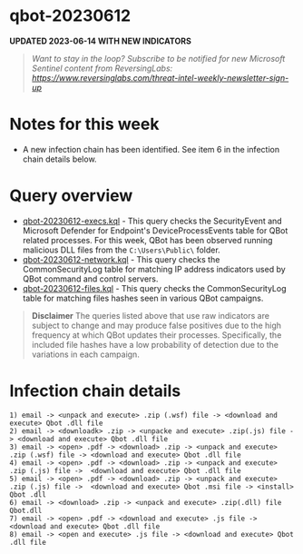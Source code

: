 # qbot-20230612

**UPDATED 2023-06-14 WITH NEW INDICATORS**

> *Want to stay in the loop? Subscribe to be notified for new Microsoft Sentinel content from ReversingLabs: https://www.reversinglabs.com/threat-intel-weekly-newsletter-sign-up*

# Notes for this week
- A new infection chain has been identified. See item 6 in the infection chain details below.

# Query overview

- [qbot-20230612-execs.kql](./qbot-20230612-execs.kql) - This query checks the SecurityEvent and Microsoft Defender for Endpoint's DeviceProcessEvents table for QBot related processes. For this week, QBot has been observed running malicious DLL files from the `C:\Users\Public\` folder. 
- [qbot-20230612-network.kql](./qbot-20230612-network.kql) - This query checks the CommonSecurityLog table for matching IP address indicators used by QBot command and control servers.
- [qbot-20230612-files.kql](./qbot-20230612-files.kql) - This query checks the CommonSecurityLog table for matching files hashes seen in various QBot campaigns.

> **Disclaimer**
> The queries listed above that use raw indicators are subject to change and may produce false positives due to the high frequency at which QBot updates their processes. Specifically, the included file hashes have a low probability of detection due to the variations in each campaign. 

# Infection chain details
```
1) email -> <unpack and execute> .zip (.wsf) file -> <download and execute> Qbot .dll file
2) email -> <downloadk> .zip -> <unpacke and execute> .zip(.js) file -> <download and execute> Qbot .dll file
3) email -> <open> .pdf -> <download> .zip -> <unpack and execute> .zip (.wsf) file -> <download and execute> Qbot .dll file
4) email -> <open> .pdf -> <download> .zip -> <unpack and execute> .zip (.js) file ->  <download and execute> Qbot .dll file
5) email -> <open> .pdf -> <download> .zip -> <unpack and execute> .zip (.js) file ->  <download and execute> Qbot .msi file -> <install> Qbot .dll
6) email -> <download> .zip -> <unpack and execute> .zip(.dll) file Qbot.dll
7) email -> <open> .pdf -> <download and execute> .js file -> <download and execute> Qbot .dll file
8) email -> <open and execute> .js file -> <download and execute> Qbot .dll file
```
